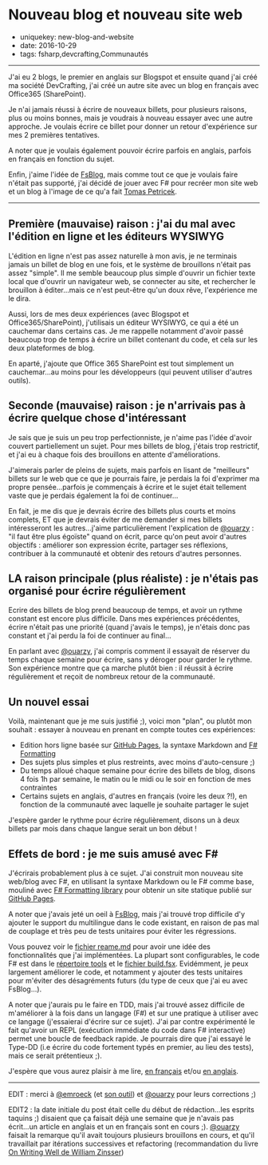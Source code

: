 Nouveau blog et nouveau site web
================================

- uniquekey: new-blog-and-website
- date: 2016-10-29
- tags: fsharp,devcrafting,Communautés

--------------

J'ai eu 2 blogs, le premier en anglais sur Blogspot et ensuite quand j'ai créé ma société DevCrafting, j'ai créé un autre site avec un blog en français avec Office365 (SharePoint). 

Je n'ai jamais réussi à écrire de nouveaux billets, pour plusieurs raisons, plus ou moins bonnes, mais je voudrais à nouveau essayer avec une autre approche. Je voulais écrire ce billet pour donner un retour d'expérience sur mes 2 premières tentatives. 

A noter que je voulais également pouvoir écrire parfois en anglais, parfois en français en fonction du sujet.

Enfin, j'aime l'idée de [FsBlog](https://github.com/fsprojects/FsBlog), mais comme tout ce que je voulais faire n'était pas supporté, j'ai décidé de jouer avec F# pour recréer mon site web et un blog à l'image de ce qu'a fait [Tomas Petricek](http://tomasp.net/).

--------------

## Première (mauvaise) raison : j'ai du mal avec l'édition en ligne et les éditeurs WYSIWYG

L'édition en ligne n'est pas assez naturelle à mon avis, je ne terminais jamais un billet de blog en une fois, et le système de brouillons n'était pas assez "simple". Il me semble beaucoup plus simple d'ouvrir un fichier texte local que d'ouvrir un navigateur web, se connecter au site, et rechercher le brouillon à éditer...mais ce n'est peut-être qu'un doux rêve, l'expérience me le dira.

Aussi, lors de mes deux expériences (avec Blogspot et Office365/SharePoint), j'utilisais un éditeur WYSIWYG, ce qui a été un cauchemar dans certains cas. Je me rappelle notamment d'avoir passé beaucoup trop de temps à écrire un billet contenant du code, et cela sur les deux plateformes de blog.

En aparté, j'ajoute que Office 365 SharePoint est tout simplement un cauchemar...au moins pour les développeurs (qui peuvent utiliser d'autres outils).

## Seconde (mauvaise) raison : je n'arrivais pas à écrire quelque chose d'intéressant

Je sais que je suis un peu trop perfectionniste, je n'aime pas l'idée d'avoir couvert partiellement un sujet. Pour mes billets de blog, j'étais trop restrictif, et j'ai eu à chaque fois des brouillons en attente d'améliorations.

J'aimerais parler de pleins de sujets, mais parfois en lisant de "meilleurs" billets sur le web que ce que je pourrais faire, je perdais la foi d'exprimer ma propre pensée...parfois je commençais à écrire et le sujet était tellement vaste que je perdais également la foi de continuer...

En fait, je me dis que je devrais écrire des billets plus courts et moins complets, ET que je devrais éviter de me demander si mes billets intéresseront les autres...j'aime particulièrement l'explication de [@ouarzy](https://twitter.com/ouarzy) : "il faut être plus égoïste" quand on écrit, parce qu'on peut avoir d'autres objectifs : améliorer son expression écrite, partager ses réflexions, contribuer à la communauté et obtenir des retours d'autres personnes.

## LA raison principale (plus réaliste) : je n'étais pas organisé pour écrire régulièrement

Ecrire des billets de blog prend beaucoup de temps, et avoir un rythme constant est encore plus difficile. Dans mes expériences précédentes, écrire n'était pas une priorité (quand j'avais le temps), je n'étais donc pas constant et j'ai perdu la foi de continuer au final...

En parlant avec [@ouarzy](https://twitter.com/ouarzy), j'ai compris comment il essayait de réserver du temps chaque semaine pour écrire, sans y déroger pour garder le rythme. Son expérience montre que ça marche plutôt bien : il réussit à écrire régulièrement et reçoit de nombreux retour de la communauté.

## Un nouvel essai

Voilà, maintenant que je me suis justifié ;), voici mon "plan", ou plutôt mon souhait : essayer à nouveau en prenant en compte toutes ces expériences:

* Edition hors ligne basée sur [GitHub Pages](https://pages.github.com), la syntaxe Markdown and [F# Formatting](https://tpetricek.github.io/FSharp.Formatting/)
* Des sujets plus simples et plus restreints, avec moins d'auto-censure ;)
* Du temps alloué chaque semaine pour écrire des billets de blog, disons 4 fois 1h par semaine, le matin ou le midi ou le soir en fonction de mes contraintes
* Certains sujets en anglais, d'autres en français (voire les deux ?!), en fonction de la communauté avec laquelle je souhaite partager le sujet

J'espère garder le rythme pour écrire régulièrement, disons un à deux billets par mois dans chaque langue serait un bon début !

## Effets de bord : je me suis amusé avec F#

J'écrirais probablement plus à ce sujet. J'ai construit mon nouveau site web/blog avec F#, en utilisant la syntaxe Markdown ou le F# comme base, mouliné avec [F# Formatting library](https://tpetricek.github.io/FSharp.Formatting/) pour obtenir un site statique publié sur [GitHub Pages](https://pages.github.com).

A noter que j'avais jeté un oeil à [FsBlog](https://github.com/fsprojects/FsBlog), mais j'ai trouvé trop difficile d'y ajouter le support du multilingue dans le code existant, en raison de pas mal de couplage et très peu de tests unitaires pour éviter les régressions.

Vous pouvez voir le [fichier reame.md](https://github.com/devcrafting/devcrafting.github.io/blob/dev/readme.md) pour avoir une idée des fonctionnalités que j'ai implémentées. La plupart sont configurables, le code F# est dans le [répertoire tools](https://github.com/devcrafting/devcrafting.github.io/tree/dev/tools) et le [fichier build.fsx](https://github.com/devcrafting/devcrafting.github.io/blob/dev/build.fsx). Evidémment, je peux largement améliorer le code, et notamment y ajouter des tests unitaires pour m'éviter des désagréments futurs (du type de ceux que j'ai eu avec FsBlog...).

A noter que j'aurais pu le faire en TDD, mais j'ai trouvé assez difficile de m'améliorer à la fois dans un langage (F#) et sur une pratique à utiliser avec ce langage (j'essaierai d'écrire sur ce sujet). J'ai par contre expérimenté le fait qu'avoir un REPL (exécution immédiate du code dans F# interactive) permet une boucle de feedback rapide. Je pourrais dire que j'ai essayé le Type-DD (i.e écrire du code fortement typés en premier, au lieu des tests), mais ce serait prétentieux ;).

J'espère que vous aurez plaisir à me lire, [en français](http://www.devcrafting.com/fr/blog/) et/ou [en anglais](http://www.devcrafting.com/en/blog/).

-----------

EDIT : merci à [@emroeck](https://twitter.com/emroeck) (et [son outil](https://github.com/emmanuelroecker/php-spellchecker)) et [@ouarzy](https://twitter.com/ouarzy) pour leurs corrections ;)

EDIT2 : la date initiale du post était celle du début de rédaction...les esprits taquins ;) disaient que ça faisait déjà une semaine que je n'avais pas écrit...un article en anglais et un en français sont en cours ;). [@ouarzy](https://twitter.com/ouarzy) faisait la remarque qu'il avait toujours plusieurs brouillons en cours, et qu'il travaillait par itérations successives et refactoring (recommandation du livre [On Writing Well de William Zinsser](https://www.google.fr/webhp?sourceid=chrome-instant&ion=1&espv=2&ie=UTF-8#q=on%20writing%20well))

